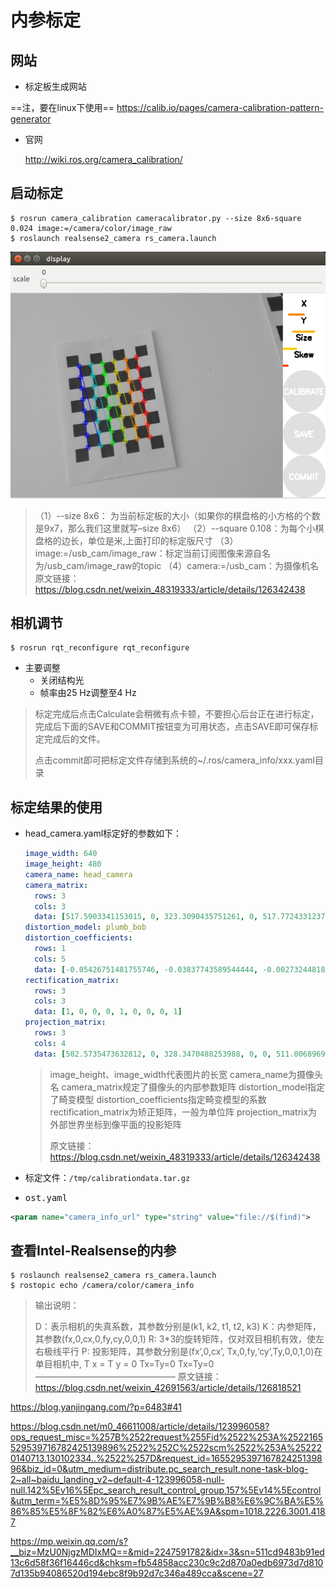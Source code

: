 # 内参标定
## 网站
- 标定板生成网站

==注，要在linux下使用==
<https://calib.io/pages/camera-calibration-pattern-generator>

- 官网

  http://wiki.ros.org/camera_calibration/

## 启动标定
```shell
$ rosrun camera_calibration cameracalibrator.py --size 8x6-square 0.024 image:=/camera/color/image_raw
$ roslaunch realsense2_camera rs_camera.launch
```
![内参标定](../../../assets/48_内参标定.png)

> （1）--size 8x6： 为当前标定板的大小（如果你的棋盘格的小方格的个数是9x7，那么我们这里就写–size 8x6）
> （2）--square 0.108：为每个小棋盘格的边长，单位是米,上面打印的标定版尺寸
> （3）image:=/usb_cam/image_raw：标定当前订阅图像来源自名为/usb_cam/image_raw的topic
> （4）camera:=/usb_cam：为摄像机名
> 原文链接：https://blog.csdn.net/weixin_48319333/article/details/126342438

## 相机调节

```shell
$ rosrun rqt_reconfigure rqt_reconfigure
```

- 主要调整
  - 关闭结构光
  - 帧率由25 Hz调整至4 Hz

> 标定完成后点击Calculate会稍微有点卡顿，不要担心后台正在进行标定，完成后下面的SAVE和COMMIT按钮变为可用状态，点击SAVE即可保存标定完成后的文件。
>
> 点击commit即可把标定文件存储到系统的~/.ros/camera_info/xxx.yaml目录

## 标定结果的使用

- head_camera.yaml标定好的参数如下：

  ```yaml
  image_width: 640
  image_height: 480
  camera_name: head_camera
  camera_matrix:
    rows: 3
    cols: 3
    data: [517.5903341153015, 0, 323.3090435751261, 0, 517.7724331237808, 255.469742969125, 0, 0, 1]
  distortion_model: plumb_bob
  distortion_coefficients:
    rows: 1
    cols: 5
    data: [-0.05426751481755746, -0.03837743589544444, -0.002732448183023058, 0.007057077502912143, 0]
  rectification_matrix:
    rows: 3
    cols: 3
    data: [1, 0, 0, 0, 1, 0, 0, 0, 1]
  projection_matrix:
    rows: 3
    cols: 4
    data: [502.5735473632812, 0, 328.3470488253988, 0, 0, 511.0068969726562, 254.9924938559434, 0, 0, 0, 1, 0]```
  ```

  

  > image_height、image_width代表图片的长宽 camera_name为摄像头名
  > camera_matrix规定了摄像头的内部参数矩阵
  > distortion_model指定了畸变模型
  > distortion_coefficients指定畸变模型的系数
  > rectification_matrix为矫正矩阵，一般为单位阵
  > projection_matrix为外部世界坐标到像平面的投影矩阵
  >
  > 原文链接：https://blog.csdn.net/weixin_48319333/article/details/126342438
- 标定文件：`/tmp/calibrationdata.tar.gz`
- <kbd>ost.yaml</kbd>

```xml
<param name="camera_info_url" type="string" value="file://$(find)">
```

## 查看Intel-Realsense的内参

```shell
$ roslaunch realsense2_camera rs_camera.launch
$ rostopic echo /camera/color/camera_info
```

> 输出说明：
>
> D：表示相机的失真系数，其参数分别是(k1, k2, t1, t2, k3)
> K：内参矩阵，其参数(fx,0,cx,0,fy,cy,0,0,1)
> R: 3*3的旋转矩阵，仅对双目相机有效，使左右极线平行
> P: 投影矩阵，其参数分别是(fx’,0,cx’, Tx,0,fy,‘cy’,Ty,0,0,1,0)在单目相机中, T x = T y = 0 Tx=Ty=0 Tx=Ty=0
> ————————————————
> 原文链接：https://blog.csdn.net/weixin_42691563/article/details/126818521

https://blog.yanjingang.com/?p=6483#41

https://blog.csdn.net/m0_46611008/article/details/123996058?ops_request_misc=%257B%2522request%255Fid%2522%253A%2522165529539716782425139896%2522%252C%2522scm%2522%253A%252220140713.130102334..%2522%257D&request_id=165529539716782425139896&biz_id=0&utm_medium=distribute.pc_search_result.none-task-blog-2~all~baidu_landing_v2~default-4-123996058-null-null.142%5Ev16%5Epc_search_result_control_group,157%5Ev14%5Econtrol&utm_term=%E5%8D%95%E7%9B%AE%E7%9B%B8%E6%9C%BA%E5%86%85%E5%8F%82%E6%A0%87%E5%AE%9A&spm=1018.2226.3001.4187

https://mp.weixin.qq.com/s?__biz=MzU0NjgzMDIxMQ==&mid=2247591782&idx=3&sn=511cd9483b91ed13c6d58f36f16446cd&chksm=fb54858acc230c9c2d870a0edb6973d7d8107d135b94086520d194ebc8f9b92d7c346a489cca&scene=27
